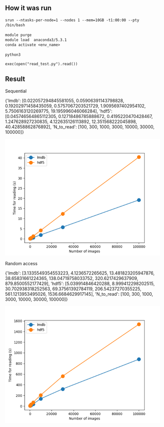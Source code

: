 
## How it was run

```{bash}
srun --ntasks-per-node=1 --nodes 1 --mem=10GB -t1:00:00 --pty /bin/bash

module purge
module load  anaconda3/5.3.1
conda activate <env_name>

python3
```

```{python}
exec(open("read_test.py").read())
```




## Result

Sequential

{'lmdb': [0.022057294845581055, 0.05906391143798828, 0.19202971458435059, 0.5757067203521729, 1.9095697402954102, 5.7506163120269775, 19.195996046066284], 'hdf5': [0.045746564865112305, 0.12718486785888672, 0.4195220470428467, 1.247628927230835, 4.122635126113892, 12.351568222045898, 40.42858862876892], 'N_to_read': [100, 300, 1000, 3000, 10000, 30000, 100000]}

![Sequential_read_plot](read_sequential.png)


Random access


{'lmdb': [3.1335549354553223, 4.1236572265625, 13.481823205947876, 38.65831661224365, 138.04719758033752, 320.6217429637909, 879.8500552177429], 'hdf5': [5.039914846420288, 8.999412298202515, 30.702938318252563, 69.37561392784119, 206.54237270355225, 561.1213953495026, 1536.6684629917145], 'N_to_read': [100, 300, 1000, 3000, 10000, 30000, 100000]}

![Random_read_plot](read_rand.png)
